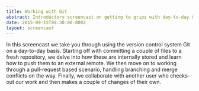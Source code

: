 ```yaml
---
title: Working with Git
abstract: Introductory screencast on getting to grips with day-to-day Git use
date: 2015-09-15T08:30:00.000Z
layout: screencast
---
```


In this screencast we take you through using the version control system Git on a day-to-day basis.
Starting off with committing a couple of files to a fresh repository, we delve into how these are internally stored and learn how to push them to an external remote.
We then move on to working through a pull-request based scenario, handling branching and merge conflicts on the way.
Finally, we collaborate with another user who checks-out our work and then makes a couple of changes of their own.

<div data-type="youtube" data-video-id="3mFR_rmtlUo"></div>
